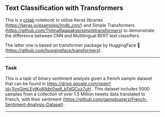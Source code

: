 ## Text Classification with Transformers

This is a [colab](https://github.com/Hesamalian/MultilingualBert/blob/master/MBERTclassification.ipynb) notebook to utilize Keras libraries (https://keras.io/examples/imdb_cnn/) and Simple Transformers (https://github.com/ThilinaRajapakse/simpletransformers) to demonstrate the difference between CNN and Multilingual BERT text classifiers.

The latter one is based on transformer package by HuggingFace :hugs: (https://github.com/huggingface/transformers).

---

### Task

This is a task of binary sentiment analysis given a french sample dataset that can be found in https://drive.google.com/open?id=1IyxGimLEytKoAIkbr0wdl_bTdGCuz7uH . This dataset includes 5000 samples from a collection of over 1.5 Million tweets data translated to French, with their sentiment (https://github.com/gamebusterz/French-Sentiment-Analysis-Dataset).

---